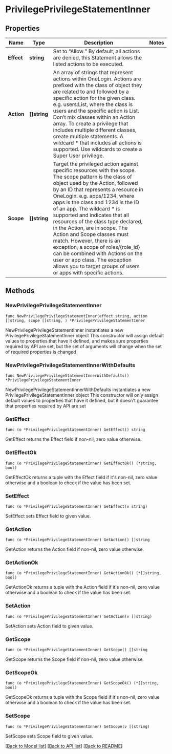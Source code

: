 # PrivilegePrivilegeStatementInner

## Properties

Name | Type | Description | Notes
------------ | ------------- | ------------- | -------------
**Effect** | **string** | Set to “Allow.” By default, all actions are denied, this Statement allows the listed actions to be executed. | 
**Action** | **[]string** | An array of strings that represent actions within OneLogin. Actions are prefixed with the class of object they are related to and followed by a specific action for the given class. e.g. users:List, where the class is users and the specific action is List. Don’t mix classes within an Action array. To create a privilege that includes multiple different classes, create multiple statements. A wildcard * that includes all actions is supported. Use wildcards to create a Super User privilege. | 
**Scope** | **[]string** | Target the privileged action against specific resources with the scope. The scope pattern is the class of object used by the Action, followed by an ID that represents a resource in OneLogin. e.g. apps/1234, where apps is the class and 1234 is the ID of an app. The wildcard * is supported and indicates that all resources of the class type declared, in the Action, are in scope. The Action and Scope classes must match. However, there is an exception, a scope of roles/{role_id} can be combined with Actions on the user or app class. The exception allows you to target groups of users or apps with specific actions. | 

## Methods

### NewPrivilegePrivilegeStatementInner

`func NewPrivilegePrivilegeStatementInner(effect string, action []string, scope []string, ) *PrivilegePrivilegeStatementInner`

NewPrivilegePrivilegeStatementInner instantiates a new PrivilegePrivilegeStatementInner object
This constructor will assign default values to properties that have it defined,
and makes sure properties required by API are set, but the set of arguments
will change when the set of required properties is changed

### NewPrivilegePrivilegeStatementInnerWithDefaults

`func NewPrivilegePrivilegeStatementInnerWithDefaults() *PrivilegePrivilegeStatementInner`

NewPrivilegePrivilegeStatementInnerWithDefaults instantiates a new PrivilegePrivilegeStatementInner object
This constructor will only assign default values to properties that have it defined,
but it doesn't guarantee that properties required by API are set

### GetEffect

`func (o *PrivilegePrivilegeStatementInner) GetEffect() string`

GetEffect returns the Effect field if non-nil, zero value otherwise.

### GetEffectOk

`func (o *PrivilegePrivilegeStatementInner) GetEffectOk() (*string, bool)`

GetEffectOk returns a tuple with the Effect field if it's non-nil, zero value otherwise
and a boolean to check if the value has been set.

### SetEffect

`func (o *PrivilegePrivilegeStatementInner) SetEffect(v string)`

SetEffect sets Effect field to given value.


### GetAction

`func (o *PrivilegePrivilegeStatementInner) GetAction() []string`

GetAction returns the Action field if non-nil, zero value otherwise.

### GetActionOk

`func (o *PrivilegePrivilegeStatementInner) GetActionOk() (*[]string, bool)`

GetActionOk returns a tuple with the Action field if it's non-nil, zero value otherwise
and a boolean to check if the value has been set.

### SetAction

`func (o *PrivilegePrivilegeStatementInner) SetAction(v []string)`

SetAction sets Action field to given value.


### GetScope

`func (o *PrivilegePrivilegeStatementInner) GetScope() []string`

GetScope returns the Scope field if non-nil, zero value otherwise.

### GetScopeOk

`func (o *PrivilegePrivilegeStatementInner) GetScopeOk() (*[]string, bool)`

GetScopeOk returns a tuple with the Scope field if it's non-nil, zero value otherwise
and a boolean to check if the value has been set.

### SetScope

`func (o *PrivilegePrivilegeStatementInner) SetScope(v []string)`

SetScope sets Scope field to given value.



[[Back to Model list]](../README.md#documentation-for-models) [[Back to API list]](../README.md#documentation-for-api-endpoints) [[Back to README]](../README.md)


